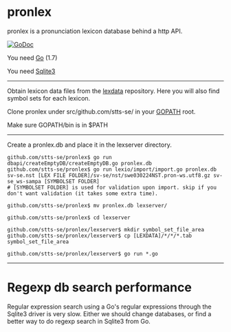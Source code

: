 # pronlex
pronlex is a pronunciation lexicon database behind a http API.

[![GoDoc](https://godoc.org/github.com/stts-se/pronlex?status.svg)](https://godoc.org/github.com/stts-se/pronlex)

You need [Go](https://golang.org/) (1.7)

You need [Sqlite3](https://www.sqlite.org/)

----


Obtain lexicon data files from the [lexdata](https://github.com/stts-se/lexdata) repository. Here you will also find symbol sets for each lexicon.

Clone pronlex under src/github.com/stts-se/ in your [GOPATH](https://golang.org/doc/code.html#GOPATH) root.

Make sure GOPATH/bin is in $PATH

---
Create a pronlex.db and place it in the lexserver directory.

```
github.com/stts-se/pronlex$ go run dbapi/createEmptyDB/createEmptyDB.go pronlex.db
github.com/stts-se/pronlex$ go run lexio/import/import.go pronlex.db sv-se.nst [LEX FILE FOLDER]/sv-se/nst/swe030224NST.pron-ws.utf8.gz sv-se_ws-sampa [SYMBOLSET FOLDER]
# [SYMBOLSET FOLDER] is used for validation upon import. skip if you don't want validation (it takes some extra time).

github.com/stts-se/pronlex$ mv pronlex.db lexserver/

github.com/stts-se/pronlex$ cd lexserver

github.com/stts-se/pronlex/lexserver$ mkdir symbol_set_file_area
github.com/stts-se/pronlex/lexserver$ cp [LEXDATA]/*/*/*.tab symbol_set_file_area

github.com/stts-se/pronlex/lexserver$ go run *.go
```


---
# Regexp db search performance

Regular expression search using a Go's regular expressions through the Sqlite3 driver is very slow. Either we should change databases, or find a better way to do regexp search in Sqlite3 from Go.


